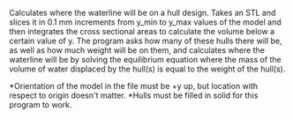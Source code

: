 Calculates where the waterline will be on a hull design. Takes an STL and slices it in 0.1 mm increments from y_min to y_max values of the model and then integrates the cross sectional areas to calculate the volume below a certain value of y. The program asks how many of these hulls there will be, as well as how much weight will be on them, and calculates where the waterline will be by solving the equilibrium equation where the mass of the volume of water displaced by the hull(s) is equal to the weight of the hull(s).

*Orientation of the model in the file must be +y up, but location with respect to origin doesn't matter.
*Hulls must be filled in solid for this program to work.
